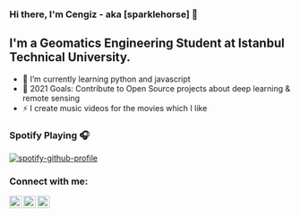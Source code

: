 ### Hi there, I'm Cengiz - aka [sparklehorse] 👋
## I'm a Geomatics Engineering Student at Istanbul Technical University.

- 🌱 I’m currently learning python and javascript
- 🥅 2021 Goals: Contribute to Open Source projects about deep learning & remote sensing
- ⚡ I create music videos for the movies which I like

### Spotify Playing 🎧

[![spotify-github-profile](https://spotify-github-profile.vercel.app/api/view?uid=11178271539&cover_image=true&theme=novatorem)](https://open.spotify.com/user/11178271539)
### Connect with me:
[<img align="left" alt="codeSTACKr | YouTube" width="22px" src="https://cdn.jsdelivr.net/npm/simple-icons@v3/icons/youtube.svg" />][youtube]
[<img align="left" alt="codeSTACKr | Twitter" width="22px" src="https://cdn.jsdelivr.net/npm/simple-icons@v3/icons/twitter.svg" />][twitter]
[<img align="left" alt="codeSTACKr | LinkedIn" width="22px" src="https://cdn.jsdelivr.net/npm/simple-icons@v3/icons/linkedin.svg" />][linkedin]
<br />


[twitter]: https://twitter.com/cengiz_hunter
[youtube]: https://www.youtube.com/sparklerated
[linkedin]: https://www.linkedin.com/in/cengiz-avc%C4%B1-749079150/ 
